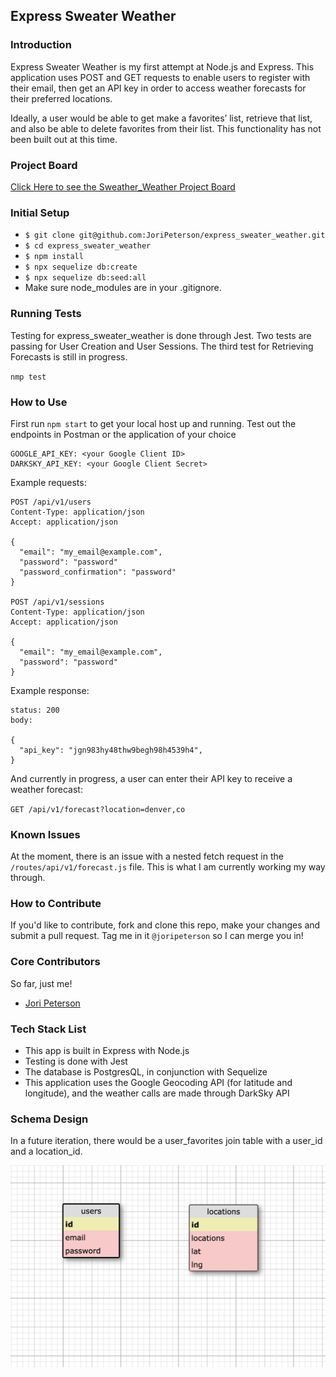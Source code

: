 ## Express Sweater Weather

### Introduction

Express Sweater Weather is my first attempt at Node.js and Express. This application uses POST and GET requests to enable users to register with their email, then get an API key in order to access weather forecasts for their preferred locations.

Ideally, a user would be able to get make a favorites’ list, retrieve that list, and also be able to delete favorites from their list. This functionality has not been built out at this time.

### Project Board

[Click Here to see the Sweather_Weather Project Board](https://github.com/JoriPeterson/express_sweater_weather/projects/1)

### Initial Setup

* `$ git clone git@github.com:JoriPeterson/express_sweater_weather.git`
* `$ cd express_sweater_weather`
* `$ npm install`
* `$ npx sequelize db:create`
* `$ npx sequelize db:seed:all`
* Make sure node_modules are in your .gitignore.

### Running Tests

Testing for express_sweater_weather is done through Jest.
Two tests are passing for User Creation and User Sessions.
The third test for Retrieving Forecasts is still in progress.

`nmp test`

### How to Use

First run `npm start` to get your local host up and running.
Test out the endpoints in Postman or the application of your choice

```.env
GOOGLE_API_KEY: <your Google Client ID>
DARKSKY_API_KEY: <your Google Client Secret>
```

Example requests:

```
POST /api/v1/users
Content-Type: application/json
Accept: application/json

{
  "email": "my_email@example.com",
  "password": "password"
  "password_confirmation": "password"
}

POST /api/v1/sessions
Content-Type: application/json
Accept: application/json

{
  "email": "my_email@example.com",
  "password": "password"
}
```

Example response:

```
status: 200
body:

{
  "api_key": "jgn983hy48thw9begh98h4539h4",
}
```

And currently in progress, a user can enter their API key to receive a weather forecast:

`GET /api/v1/forecast?location=denver,co`

### Known Issues

At the moment, there is an issue with a nested fetch request in the `/routes/api/v1/forecast.js` file. This is what I am currently working my way through.


### How to Contribute

If you'd like to contribute, fork and clone this repo, make your changes and submit a pull request. Tag me in it `@joripeterson` so I can merge you in!

### Core Contributors

So far, just me!
- [Jori Peterson](https://github.com/JoriPeterson)

### Tech Stack List

- This app is built in Express with Node.js
- Testing is done with Jest
- The database is PostgresQL, in conjunction with Sequelize
- This application uses the Google Geocoding API (for latitude and longitude), and the weather calls are made through DarkSky API

### Schema Design

In a future iteration, there would be a user_favorites join table with a user_id and a location_id.

![express_sweater_weather schema](/schema_diagram.png?raw=true "Sweather_Weather_Schema")
